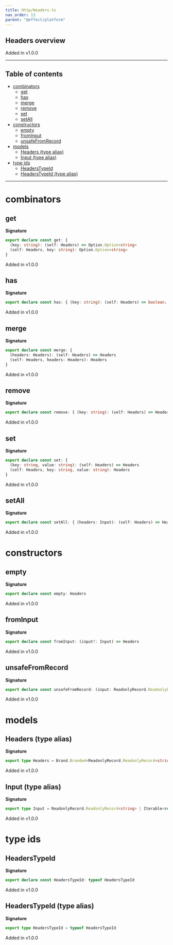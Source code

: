 ```yaml
---
title: Http/Headers.ts
nav_order: 13
parent: "@effect/platform"
---
```


## Headers overview

Added in v1.0.0

---

<h2 class="text-delta">Table of contents</h2>

- [combinators](#combinators)
  - [get](#get)
  - [has](#has)
  - [merge](#merge)
  - [remove](#remove)
  - [set](#set)
  - [setAll](#setall)
- [constructors](#constructors)
  - [empty](#empty)
  - [fromInput](#frominput)
  - [unsafeFromRecord](#unsafefromrecord)
- [models](#models)
  - [Headers (type alias)](#headers-type-alias)
  - [Input (type alias)](#input-type-alias)
- [type ids](#type-ids)
  - [HeadersTypeId](#headerstypeid)
  - [HeadersTypeId (type alias)](#headerstypeid-type-alias)

---

# combinators

## get

**Signature**

```ts
export declare const get: {
  (key: string): (self: Headers) => Option.Option<string>
  (self: Headers, key: string): Option.Option<string>
}
```

Added in v1.0.0

## has

**Signature**

```ts
export declare const has: { (key: string): (self: Headers) => boolean; (self: Headers, key: string): boolean }
```

Added in v1.0.0

## merge

**Signature**

```ts
export declare const merge: {
  (headers: Headers): (self: Headers) => Headers
  (self: Headers, headers: Headers): Headers
}
```

Added in v1.0.0

## remove

**Signature**

```ts
export declare const remove: { (key: string): (self: Headers) => Headers; (self: Headers, key: string): Headers }
```

Added in v1.0.0

## set

**Signature**

```ts
export declare const set: {
  (key: string, value: string): (self: Headers) => Headers
  (self: Headers, key: string, value: string): Headers
}
```

Added in v1.0.0

## setAll

**Signature**

```ts
export declare const setAll: { (headers: Input): (self: Headers) => Headers; (self: Headers, headers: Input): Headers }
```

Added in v1.0.0

# constructors

## empty

**Signature**

```ts
export declare const empty: Headers
```

Added in v1.0.0

## fromInput

**Signature**

```ts
export declare const fromInput: (input?: Input) => Headers
```

Added in v1.0.0

## unsafeFromRecord

**Signature**

```ts
export declare const unsafeFromRecord: (input: ReadonlyRecord.ReadonlyRecord<string>) => Headers
```

Added in v1.0.0

# models

## Headers (type alias)

**Signature**

```ts
export type Headers = Brand.Branded<ReadonlyRecord.ReadonlyRecord<string>, HeadersTypeId>
```

Added in v1.0.0

## Input (type alias)

**Signature**

```ts
export type Input = ReadonlyRecord.ReadonlyRecord<string> | Iterable<readonly [string, string]>
```

Added in v1.0.0

# type ids

## HeadersTypeId

**Signature**

```ts
export declare const HeadersTypeId: typeof HeadersTypeId
```

Added in v1.0.0

## HeadersTypeId (type alias)

**Signature**

```ts
export type HeadersTypeId = typeof HeadersTypeId
```

Added in v1.0.0
